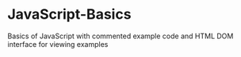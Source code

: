 # JavaScript-Basics
Basics of JavaScript with commented example code and HTML DOM interface for viewing examples
